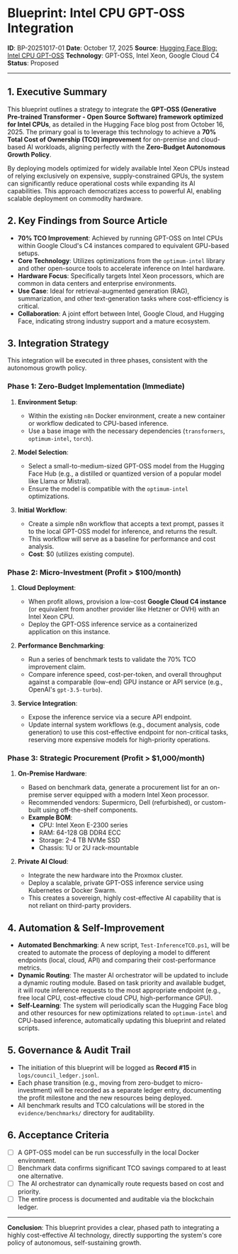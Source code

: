 # Blueprint: Intel CPU GPT-OSS Integration

**ID**: BP-20251017-01
**Date**: October 17, 2025
**Source**: [Hugging Face Blog: Intel CPU GPT-OSS](https://huggingface.co/blog/gpt-oss-on-intel-xeon)
**Technology**: GPT-OSS, Intel Xeon, Google Cloud C4
**Status**: Proposed

---

## 1. Executive Summary

This blueprint outlines a strategy to integrate the **GPT-OSS (Generative Pre-trained Transformer - Open Source Software) framework optimized for Intel CPUs**, as detailed in the Hugging Face blog post from October 16, 2025. The primary goal is to leverage this technology to achieve a **70% Total Cost of Ownership (TCO) improvement** for on-premise and cloud-based AI workloads, aligning perfectly with the **Zero-Budget Autonomous Growth Policy**.

By deploying models optimized for widely available Intel Xeon CPUs instead of relying exclusively on expensive, supply-constrained GPUs, the system can significantly reduce operational costs while expanding its AI capabilities. This approach democratizes access to powerful AI, enabling scalable deployment on commodity hardware.

## 2. Key Findings from Source Article

- **70% TCO Improvement**: Achieved by running GPT-OSS on Intel CPUs within Google Cloud's C4 instances compared to equivalent GPU-based setups.
- **Core Technology**: Utilizes optimizations from the `optimum-intel` library and other open-source tools to accelerate inference on Intel hardware.
- **Hardware Focus**: Specifically targets Intel Xeon processors, which are common in data centers and enterprise environments.
- **Use Case**: Ideal for retrieval-augmented generation (RAG), summarization, and other text-generation tasks where cost-efficiency is critical.
- **Collaboration**: A joint effort between Intel, Google Cloud, and Hugging Face, indicating strong industry support and a mature ecosystem.

## 3. Integration Strategy

This integration will be executed in three phases, consistent with the autonomous growth policy.

### Phase 1: Zero-Budget Implementation (Immediate)

1.  **Environment Setup**:

    - Within the existing `n8n` Docker environment, create a new container or workflow dedicated to CPU-based inference.
    - Use a base image with the necessary dependencies (`transformers`, `optimum-intel`, `torch`).

2.  **Model Selection**:

    - Select a small-to-medium-sized GPT-OSS model from the Hugging Face Hub (e.g., a distilled or quantized version of a popular model like Llama or Mistral).
    - Ensure the model is compatible with the `optimum-intel` optimizations.

3.  **Initial Workflow**:
    - Create a simple n8n workflow that accepts a text prompt, passes it to the local GPT-OSS model for inference, and returns the result.
    - This workflow will serve as a baseline for performance and cost analysis.
    - **Cost**: $0 (utilizes existing compute).

### Phase 2: Micro-Investment (Profit > $100/month)

1.  **Cloud Deployment**:

    - When profit allows, provision a low-cost **Google Cloud C4 instance** (or equivalent from another provider like Hetzner or OVH) with an Intel Xeon CPU.
    - Deploy the GPT-OSS inference service as a containerized application on this instance.

2.  **Performance Benchmarking**:

    - Run a series of benchmark tests to validate the 70% TCO improvement claim.
    - Compare inference speed, cost-per-token, and overall throughput against a comparable (low-end) GPU instance or API service (e.g., OpenAI's `gpt-3.5-turbo`).

3.  **Service Integration**:
    - Expose the inference service via a secure API endpoint.
    - Update internal system workflows (e.g., document analysis, code generation) to use this cost-effective endpoint for non-critical tasks, reserving more expensive models for high-priority operations.

### Phase 3: Strategic Procurement (Profit > $1,000/month)

1.  **On-Premise Hardware**:

    - Based on benchmark data, generate a procurement list for an on-premise server equipped with a modern Intel Xeon processor.
    - Recommended vendors: Supermicro, Dell (refurbished), or custom-built using off-the-shelf components.
    - **Example BOM**:
      - CPU: Intel Xeon E-2300 series
      - RAM: 64-128 GB DDR4 ECC
      - Storage: 2-4 TB NVMe SSD
      - Chassis: 1U or 2U rack-mountable

2.  **Private AI Cloud**:
    - Integrate the new hardware into the Proxmox cluster.
    - Deploy a scalable, private GPT-OSS inference service using Kubernetes or Docker Swarm.
    - This creates a sovereign, highly cost-effective AI capability that is not reliant on third-party providers.

## 4. Automation & Self-Improvement

- **Automated Benchmarking**: A new script, `Test-InferenceTCO.ps1`, will be created to automate the process of deploying a model to different endpoints (local, cloud, API) and comparing their cost-performance metrics.
- **Dynamic Routing**: The master AI orchestrator will be updated to include a dynamic routing module. Based on task priority and available budget, it will route inference requests to the most appropriate endpoint (e.g., free local CPU, cost-effective cloud CPU, high-performance GPU).
- **Self-Learning**: The system will periodically scan the Hugging Face blog and other resources for new optimizations related to `optimum-intel` and CPU-based inference, automatically updating this blueprint and related scripts.

## 5. Governance & Audit Trail

- The initiation of this blueprint will be logged as **Record #15** in `logs/council_ledger.jsonl`.
- Each phase transition (e.g., moving from zero-budget to micro-investment) will be recorded as a separate ledger entry, documenting the profit milestone and the new resources being deployed.
- All benchmark results and TCO calculations will be stored in the `evidence/benchmarks/` directory for auditability.

## 6. Acceptance Criteria

- [ ] A GPT-OSS model can be run successfully in the local Docker environment.
- [ ] Benchmark data confirms significant TCO savings compared to at least one alternative.
- [ ] The AI orchestrator can dynamically route requests based on cost and priority.
- [ ] The entire process is documented and auditable via the blockchain ledger.

---

**Conclusion**: This blueprint provides a clear, phased path to integrating a highly cost-effective AI technology, directly supporting the system's core policy of autonomous, self-sustaining growth.

